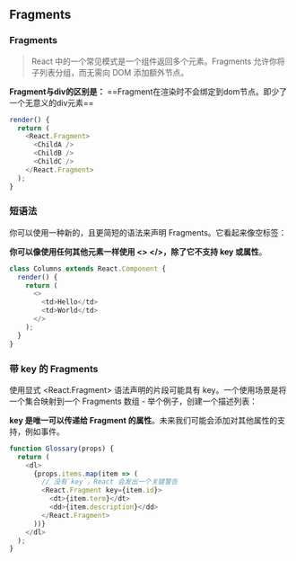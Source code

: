 ## Fragments
### Fragments

> React 中的一个常见模式是一个组件返回多个元素。Fragments 允许你将子列表分组，而无需向 DOM 添加额外节点。


**Fragment与div的区别是：** 
==Fragment在渲染时不会绑定到dom节点。即少了一个无意义的div元素==
```js
render() {
  return (
    <React.Fragment>
      <ChildA />
      <ChildB />
      <ChildC />
    </React.Fragment>
  );
}
```

### 短语法

你可以使用一种新的，且更简短的语法来声明 Fragments。它看起来像空标签：

**你可以像使用任何其他元素一样使用 <> </>，除了它不支持 key 或属性**。



```js
class Columns extends React.Component {
  render() {
    return (
      <>
        <td>Hello</td>
        <td>World</td>
      </>
    );
  }
}
```

### 带 key 的 Fragments

使用显式 <React.Fragment> 语法声明的片段可能具有 key。一个使用场景是将一个集合映射到一个 Fragments 数组 - 举个例子，创建一个描述列表：


**key 是唯一可以传递给 Fragment 的属性**。未来我们可能会添加对其他属性的支持，例如事件。

```js
function Glossary(props) {
  return (
    <dl>
      {props.items.map(item => (
        // 没有`key`，React 会发出一个关键警告
        <React.Fragment key={item.id}>
          <dt>{item.term}</dt>
          <dd>{item.description}</dd>
        </React.Fragment>
      ))}
    </dl>
  );
}
```